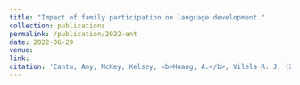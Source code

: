 ```yaml
---
title: "Impact of family participation on language development."
collection: publications
permalink: /publication/2022-ent
date: 2022-06-29
venue: 
link: 
citation: 'Cantu, Amy, McKey, Kelsey, <b>Huang, A.</b>, Vilela R. J. (2022). Impact of family participation on language development. (accepted)'
---
```

